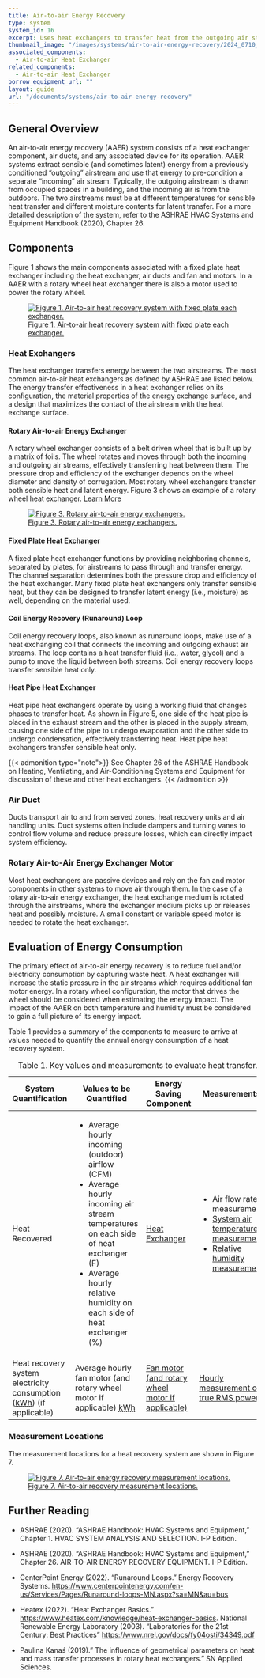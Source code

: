 ```yaml
---
title: Air-to-air Energy Recovery 
type: system
system_id: 16
excerpt: Uses heat exchangers to transfer heat from the outgoing air stream (return air) to the incoming air stream (outdoor air).
thumbnail_image: "/images/systems/air-to-air-energy-recovery/2024_0710_AtA energy recovery system_thumbnail_RESIZED.jpg"
associated_components:
  - Air-to-air Heat Exchanger
related_components:
  - Air-to-air Heat Exchanger
borrow_equipment_url: ""
layout: guide
url: "/documents/systems/air-to-air-energy-recovery"
---
```


## General Overview 

An air-to-air energy recovery (AAER) system consists of a heat exchanger component, air ducts, and any associated device for its operation. AAER systems extract sensible (and sometimes latent) energy from a previously conditioned “outgoing” airstream and use that energy to pre-condition a separate “incoming” air stream. Typically, the outgoing airstream is drawn from occupied spaces in a building, and the incoming air is from the outdoors. The two airstreams must be at different temperatures for sensible heat transfer and different moisture contents for latent transfer. For a more detailed description of the system, refer to the ASHRAE HVAC Systems and Equipment Handbook (2020), Chapter 26.

## Components

Figure 1 shows the main components associated with a fixed plate heat exchanger including the heat exchanger, air ducts and fan and motors. In a AAER with a rotary wheel heat exchanger there is also a motor used to power the rotary wheel.

<a href="/images/systems/air-to-air-energy-recovery/Air-to-air Recovery System Figure 1.png">
    <figure class="figure">
        <img src="/images/systems/air-to-air-energy-recovery/Air-to-air Recovery System Figure 1.png" class="figure-img img-fluid rounded" alt="Figure 1. Air-to-air heat recovery system with fixed plate each exchanger.">
        <figcaption class="figure-caption text-left">Figure 1. Air-to-air heat recovery system with fixed plate each exchanger.</figcaption>
    </figure>
</a>

### Heat Exchangers

The heat exchanger transfers energy between the two airstreams.  The most common air-to-air heat exchangers as defined by ASHRAE are listed below. The energy transfer effectiveness in a heat exchanger relies on its configuration, the material properties of the energy exchange surface, and a design that maximizes the contact of the airstream with the heat exchange surface. 

#### Rotary Air-to-air Energy Exchanger

A rotary wheel exchanger consists of a belt driven wheel that is built up by a matrix of foils. The wheel rotates and moves through both the incoming and outgoing air streams, effectively transferring heat between them. The pressure drop and efficiency of the exchanger depends on the wheel diameter and density of corrugation. Most rotary wheel exchangers transfer both sensible heat and latent energy. Figure 3 shows an example of a rotary wheel heat exchanger.
<a class="continue" href="/documents/components/air-to-air-heat-exchanger" aria-label="Learn more about this component"><span>Learn More</span><i class="fa fa-arrow-right"></i></a>

<a href="/images/systems/air-to-air-energy-recovery/Air-to-air Recovery System Figure 3.png">
    <figure class="figure">
        <img src="/images/systems/air-to-air-energy-recovery/Air-to-air Recovery System Figure 3.png" class="figure-img img-fluid rounded" alt="Figure 3. Rotary air-to-air energy exchangers.">
        <figcaption class="figure-caption text-left">Figure 3. Rotary air-to-air energy exchangers.</figcaption>
    </figure>
</a>

#### Fixed Plate Heat Exchanger

A fixed plate heat exchanger functions by providing neighboring channels, separated by plates, for airstreams to pass through and transfer energy. The channel separation determines both the pressure drop and efficiency of the heat exchanger. Many fixed plate heat exchangers only transfer sensible heat, but they can be designed to transfer latent energy (i.e., moisture) as well, depending on the material used.

#### Coil Energy Recovery (Runaround) Loop

Coil energy recovery loops, also known as runaround loops, make use of a heat exchanging coil that connects the incoming and outgoing exhaust air streams. The loop contains a heat transfer fluid (i.e., water, glycol) and a pump to move the liquid between both streams. Coil energy recovery loops transfer sensible heat only.

#### Heat Pipe Heat Exchanger

Heat pipe heat exchangers operate by using a working fluid that changes phases to transfer heat. As shown in Figure 5, one side of the heat pipe is placed in the exhaust stream and the other is placed in the supply stream, causing one side of the pipe to undergo evaporation and the other side to undergo condensation, effectively transferring heat. Heat pipe heat exchangers transfer sensible heat only. 

{{< admonition type="note">}}
See Chapter 26 of the ASHRAE Handbook on Heating, Ventilating, and Air-Conditioning Systems and Equipment for discussion of these and other heat exchangers. 
{{< /admonition >}}

### Air Duct 

Ducts transport air to and from served zones, heat recovery units and air handling units. Duct systems often include dampers and turning vanes to control flow volume and reduce pressure losses, which can directly impact system efficiency. 

### Rotary Air-to-Air Energy Exchanger Motor 

Most heat exchangers are passive devices and rely on the fan and motor components in other systems to move air through them. In the case of a rotary air-to-air energy exchanger, the heat exchange medium is rotated through the airstreams, where the exchanger medium picks up or releases heat and possibly moisture. A small constant or variable speed motor is needed to rotate the heat exchanger.

## Evaluation of Energy Consumption

The primary effect of air-to-air energy recovery is to reduce fuel and/or electricity consumption by capturing waste heat. A heat exchanger will increase the static pressure in the air streams which requires additional fan motor energy. In a rotary wheel configuration, the motor that drives the wheel should be considered when estimating the energy impact. The impact of the AAER on both temperature and humidity must be considered to gain a full picture of its energy impact. 

Table 1 provides a summary of the components to measure to arrive at values needed to quantify the annual energy consumption of a heat recovery system.  

<div class="table-wrapper">
<table>
    <caption>Table 1. Key values and measurements to evaluate heat transfer.</caption>
    <thead>
        <tr>
            <th>
                System Quantification
            </th>
            <th>
                Values to be Quantified
            </th>
            <th>
                Energy Saving Component
            </th>
            <th>
                Measurements
            </th>
        </tr>
    </thead>
    <tbody>
        <tr>
            <td>
                Heat Recovered
            </td>
            <td>
                <ul>
                    <li>Average hourly incoming (outdoor) airflow (CFM)</li>
                    <li>Average hourly incoming air stream temperatures on each side of heat exchanger (F)</li>
                    <li>Average hourly relative humidity on each side of heat exchanger (%)</li>
                </ul>
            </td>
            <td>
                <a href="/documents/components/air-to-air-heat-exchanger">Heat Exchanger</a>
            </td>
            <td>
                <ul>
                    <li>Air flow rate measurement</li>
                    <li><a href="/documents/measurement-technique/system-air-temperature">System air temperature measurement</a></li>
                    <li><a href="/documents/measurement-technique/relative-humidity">Relative humidity measurement</a></li>
                </ul>
            </td>
        </tr>
        <tr>
            <td>
                Heat recovery system electricity consumption (<a class="glossary-link" href="/glossary#kwh"><abbr title="Kilowatt Hour">kWh</abbr></a>) (if applicable)
            </td>
            <td>
                Average hourly fan motor (and rotary wheel motor if applicable) <a class="glossary-link" href="/glossary#kwh"><abbr title="Kilowatt Hour">kWh</abbr></a>
            </td>
            <td>
                <a href="/documents/components/variable-speed-variable-volume-fan-and-motor">Fan motor (and rotary wheel motor if applicable)</a>
            </td>
            <td>
                <a href="/documents/measurement-technique/true-rms-power">Hourly measurement of true RMS power</a>
            </td>
        </tr>
    </tbody>
</table> 
</div>

### Measurement Locations

The measurement locations for a heat recovery system are shown in Figure 7. 

<a href="/images/systems/air-to-air-energy-recovery/Air-to-air Recovery System Figure 7.png">
    <figure class="figure">
        <img src="/images/systems/air-to-air-energy-recovery/Air-to-air Recovery System Figure 7.png" class="figure-img img-fluid rounded" alt="Figure 7. Air-to-air energy recovery measurement locations.">
        <figcaption class="figure-caption text-left">Figure 7. Air-to-air recovery measurement locations.</figcaption>
    </figure>
</a>

## Further Reading 

- ASHRAE (2020). “ASHRAE Handbook: HVAC Systems and Equipment,” Chapter 1. HVAC SYSTEM ANALYSIS AND SELECTION. I-P Edition.  

- ASHRAE (2020). “ASHRAE Handbook: HVAC Systems and Equipment,” Chapter 26. AIR-TO-AIR ENERGY RECOVERY EQUIPMENT. I-P Edition.  

- CenterPoint Energy (2022). “Runaround Loops.” Energy Recovery Systems. https://www.centerpointenergy.com/en-us/Services/Pages/Runaround-loops-MN.aspx?sa=MN&au=bus 

- Heatex (2022). “Heat Exchanger Basics.” https://www.heatex.com/knowledge/heat-exchanger-basics. 
National Renewable Energy Laboratory (2003). “Laboratories for the 21st Century: Best Practices” https://www.nrel.gov/docs/fy04osti/34349.pdf 

- Paulina Kanaś (2019).” The influence of geometrical parameters on heat and mass transfer processes in rotary heat exchangers.” SN Applied Sciences. 
